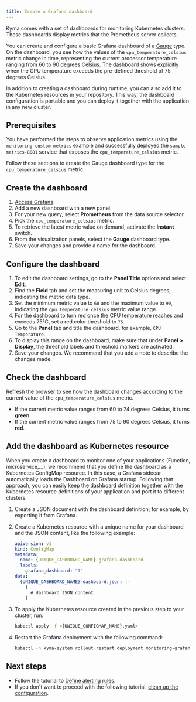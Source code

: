 ```yaml
---
title: Create a Grafana dashboard
---
```


Kyma comes with a set of dashboards for monitoring Kubernetes clusters. These dashboards display metrics that the Prometheus server collects.

You can create and configure a basic Grafana dashboard of a [Gauge](https://grafana.com/docs/grafana/next/visualizations/gauge-panel/#gauge) type. On the dashboard, you see how the values of the `cpu_temperature_celsius` metric change in time, representing the current processor temperature ranging from 60 to 90 degrees Celsius. The dashboard shows explicitly when the CPU temperature exceeds the pre-defined threshold of 75 degrees Celsius.

In addition to creating a dashboard during runtime, you can also add it to the Kubernetes resources in your repository. This way, the dashboard configuration is portable and you can deploy it together with the application in any new cluster.

## Prerequisites

You have performed the steps to observe application metrics using the `monitoring-custom-metrics` example and successfully deployed the `sample-metrics-8081` service that exposes the `cpu_temperature_celsius` metric.

Follow these sections to create the Gauge dashboard type for the `cpu_temperature_celsius` metric.

## Create the dashboard

1. [Access Grafana](../../04-operation-guides/security/sec-06-access-expose-grafana.md).
2. Add a new dashboard with a new panel.
3. For your new query, select **Prometheus** from the data source selector.
4. Pick the `cpu_temperature_celsius` metric.
5. To retrieve the latest metric value on demand, activate the **Instant** switch.
6. From the visualization panels, select the **Gauge** dashboard type.
7. Save your changes and provide a name for the dashboard.

## Configure the dashboard

1. To edit the dashboard settings, go to the **Panel Title** options and select **Edit**.
2. Find the **Field** tab and set the measuring unit to Celsius degrees, indicating the metric data type.
3. Set the minimum metric value to `60` and the maximum value to `90`, indicating the `cpu_temperature_celsius` metric value range.
4. For the dashboard to turn red once the CPU temperature reaches and exceeds 75°C, set a red color threshold to `75`.
5. Go to the **Panel** tab and title the dashboard, for example, `CPU Temperature`.
6. To display this range on the dashboard, make sure that under **Panel > Display**, the threshold labels and threshold markers are activated.
7. Save your changes. We recommend that you add a note to describe the changes made.

## Check the dashboard

Refresh the browser to see how the dashboard changes according to the current value of the `cpu_temperature_celsius` metric.

- If the current metric value ranges from 60 to 74 degrees Celsius, it turns **green**.
- If the current metric value ranges from 75 to 90 degrees Celsius, it turns **red**.

## Add the dashboard as Kubernetes resource

When you create a dashboard to monitor one of your applications (Function, microservice,...), we recommend that you define the dashboard as a Kubernetes ConfigMap resource. In this case, a Grafana sidecar automatically loads the Dashboard on Grafana startup. Following that approach, you can easily keep the dashboard definition together with the Kubernetes resource definitions of your application and port it to different clusters.

1. Create a JSON document with the dashboard definition; for example, by exporting it from Grafana.
2. Create a Kubernetes resource with a unique name for your dashboard and the JSON content, like the following example:

   ```yaml
   apiVersion: v1
   kind: ConfigMap
   metadata:
     name: {UNIQUE_DASHBOARD_NAME}-grafana-dashboard
     labels:
       grafana_dashboard: "1"
   data:
     {UNIQUE_DASHBOARD_NAME}-dashboard.json: |-
       {
         # dashboard JSON content
       }
   ```

3. To apply the Kubernetes resource created in the previous step to your cluster, run:
   
   ```bash
   kubectl apply -f <{UNIQUE_CONFIGMAP_NAME}.yaml>
   ```

4. Restart the Grafana deployment with the following command:
   
   ```bash
   kubectl -n kyma-system rollout restart deployment monitoring-grafana
   ```

## Next steps

- Follow the tutorial to [Define alerting rules](obsv-03-define-alerting-rules-monitor.md).
- If you don't want to proceed with the following tutorial, [clean up the configuration](obsv-05-clean-up-configuration.md).
